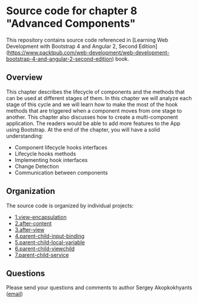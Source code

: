 Source code for chapter 8 "Advanced Components" 
====================================================

This repository contains source code referenced in [Learning Web Development with Bootstrap 4 and Angular 2, Second Edition] (https://www.packtpub.com/web-development/web-development-bootstrap-4-and-angular-2-second-edition) book.

## Overview 

This chapter describes the lifecycle of components and the methods that can be used at different stages of them. In this chapter we will analyze each stage of this cycle and we will learn how to make the most of the hook methods that are triggered when a component moves from one stage to another. This chapter also discusses how to create a multi-component application. The readers would be able to add more features to the App using Bootstrap.
At the end of the chapter, you will have a solid understanding:
- Component lifecycle hooks interfaces
- Lifecycle hooks methods
- Implementing hook interfaces
- Change Detection
- Communication between components


## Organization

The source code is organized by individual projects:
- [1.view-encapsulation](1.view-encapsulation)
- [2.after-content](2.after-content)
- [3.after-view](3.after-view)
- [4.parent-child-input-binding](4.parent-child-input-binding)
- [5.parent-child-local-variable](5.parent-child-local-variable)
- [6.parent-child-viewchild](6.parent-child-viewchild)
- [7.parent-child-service](7.parent-child-service)

## Questions

Please send your questions and comments to author Sergey Akopkokhyants ([email](mailto:akserg@gmail.com))  

